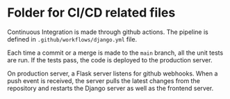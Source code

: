 # Folder for CI/CD related files

Continuous Integration is made through github actions. The pipeline is defined in `.github/workflows/django.yml` file.

Each time a commit or a merge is made to the `main` branch, all the unit tests are run. If the tests pass, the code is deployed to the production server.


On production server, a Flask server listens for github webhooks. When a push event is received, the server pulls the latest changes from the repository and restarts the Django server
as well as the frontend server.